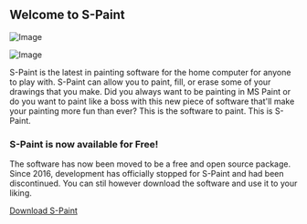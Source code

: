 ## Welcome to S-Paint

![Image](http://theswaggmaster.weebly.com/uploads/1/1/5/1/11510798/5839791_orig.png)

![Image](http://theswaggmaster.weebly.com/uploads/1/1/5/1/11510798/8059526_orig.png)

S-Paint is the latest in painting software for the home computer for anyone to play with. S-Paint can allow you to paint, fill, or erase some of your drawings that you make. Did you always want to be painting in MS Paint or do you want to paint like a boss with this new piece of software that'll make your painting more fun than ever? This is the software to paint. This is S-Paint.

### S-Paint is now available for Free!

The software has now been moved to be a free and open source package. Since 2016, development has officially stopped for S-Paint and had been discontinued. You can stil however download the software and use it to your liking.

[Download S-Paint](https://github.com/Kulmetor43/S-Paint/raw/master/SPaintSetup.exe)
